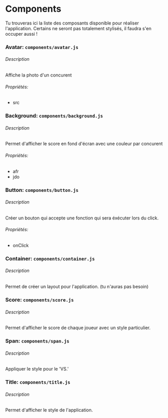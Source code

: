 # Components

Tu trouveras ici la liste des composants disponible pour réaliser l'application. Certains ne seront pas totalement stylisés, il faudra s'en occuper aussi !

### Avatar: `components/avatar.js`

###### Description

Affiche la photo d'un concurent

###### Propriétés:

* src

### Background: `components/background.js`

###### Description

Permet d'afficher le score en fond d'écran avec une couleur par concurent

###### Propriétés:

* afr
* jdo

### Button: `components/button.js`

###### Description

Créer un bouton qui accepte une fonction qui sera éxécuter lors du click.

###### Propriétés:

* onClick

### Container: `components/container.js`

###### Description

Permet de créer un layout pour l'application. \(tu n'auras pas besoin\)

### Score: `components/score.js`

###### Description

Permet d'afficher le score de chaque joueur avec un style particulier.

### Span: `components/span.js`

###### Description

Appliquer le style pour le 'VS.'

### Title: `components/title.js`

###### Description

Permet d'afficher le style de l'application.

